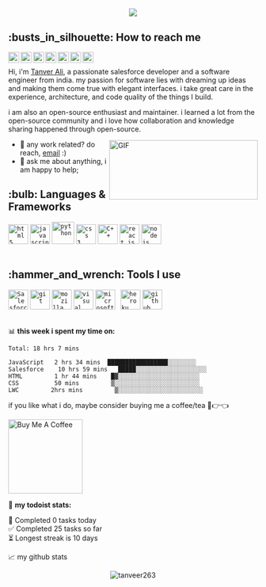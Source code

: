 <h1 align="center">
  <a href="https://git.io/typing-svg">
    <img src="https://readme-typing-svg.herokuapp.com/?lines=Hello,+There!+👋;This+is+Tanver+Ali....;Nice+to+meet+you!&center=true&size=30">
  </a>
</h1>
<h2>:busts_in_silhouette: How to reach me</h2>
<a href="https://www.instagram.com/tanvee.r_ali/">
  <img align="left" alt="Tanver's Instagram" width="22px" src="https://raw.githubusercontent.com/hussainweb/hussainweb/main/icons/instagram.png" />
</a>
<a href="https://www.facebook.com/profile.php?id=100027535043615">
  <img align="left" alt="Tanver's Facebook" width="22px" src="https://raw.githubusercontent.com/peterthehan/peterthehan/master/assets/facebook.svg" />
</a>
<a href="https://twitter.com/Tanveer11130045">
  <img align="left" alt="Tanver ALi | Twitter" width="22px" src="https://raw.githubusercontent.com/peterthehan/peterthehan/master/assets/twitter.svg" />
</a>
<a href="https://www.linkedin.com/in/tanver-ali-16a331180/">
  <img align="left" alt="Tanver's LinkedIN" width="22px" src="https://raw.githubusercontent.com/peterthehan/peterthehan/master/assets/linkedin.svg" />
</a>
<a href="https://www.quora.com/profile/Tanver-Ali-3/">
  <img align="left" alt="Tanver's Quora" width="22px" src="https://i.pinimg.com/736x/16/a0/24/16a024eb74b07765238f1d856ca692e4.jpg" />
</a>
<a href="https://medium.com/@nitmtanveercse019">
  <img align="left" alt="Tanver's Medium" width="22px" src="https://cdn-icons.flaticon.com/png/512/3670/premium/3670068.png?token=exp=1645348023~hmac=6c3d480aca32510e38529fbdd9b106a0" />
</a>
<a href="https://discord.gg/jHDAegHY">
  <img align="left" alt="Tanver's Discord" width="22px" src="https://raw.githubusercontent.com/peterthehan/peterthehan/master/assets/discord.svg" />
</a>

<br />

Hi, i'm [Tanver  Ali](http://tanveer263.github.io), a passionate salesforce developer and a software engineer from india. my passion for software lies with dreaming up ideas and making them come true with elegant interfaces. i take great care in the experience, architecture, and code quality of the things I build.

i am also an open-source enthusiast and maintainer. i learned a lot from the open-source community and i love how collaboration and knowledge sharing happened through open-source.


  <img align="right" alt="GIF" src="https://media1.giphy.com/media/JyxdzuAaxZnPH7TyRd/giphy.gif?cid=ecf05e47chz091omxcbpt121kkiqh1oh7n6sqjpcritua9ya&rid=giphy.gif&ct=g" width="300" height="120" />
  
- 💼 any work related? do reach, [email](mailto:tanver.ali@nttdata.com) :)
- 💬 ask me about anything, i am happy to help;

<h2>:bulb: Languages & Frameworks</h2>
<code><img title="HTML 5" alt="html5" width="40px" src="https://cdn.jsdelivr.net/gh/devicons/devicon/icons/html5/html5-original.svg" /></code>
<code><img title="JavaScript" alt="javascript" width="40px" src="https://cdn.jsdelivr.net/gh/devicons/devicon/icons/javascript/javascript-original.svg" /></code>
<code><img title="Python" alt="python" width="45px" src="https://cdn.jsdelivr.net/gh/devicons/devicon/icons/python/python-original.svg" /></code>
<code><img title="CSS 3" alt="css 3" width="40px" src="https://cdn.jsdelivr.net/gh/devicons/devicon/icons/css3/css3-original.svg" /></code>
<code><img title="C++" alt="C++" width="40px" src="https://brandslogos.com/wp-content/uploads/images/large/c-logo.png" /></code>
<code><img title="ReactJS" alt="react js" width="40px" src="https://cdn.jsdelivr.net/gh/devicons/devicon/icons/react/react-original.svg" /></code>
<code><img title="NodeJS" alt="node js" width="40px" src="https://cdn.jsdelivr.net/gh/devicons/devicon/icons/nodejs/nodejs-original.svg" /></code>
</br></br>

<h2>:hammer_and_wrench: Tools I use</h2>
<code><img title="Salesforce Apex Programming" alt="Salesforce Apex Programming" width="40px" src="https://studysection.com/blog/wp-content/uploads/2019/05/Salesforce-Apex-blog.png" /></code>
<code><img title="Git" alt="git" width="40px" src="https://cdn.jsdelivr.net/gh/devicons/devicon/icons/git/git-original.svg" /></code>
<code><img title="Mozilla Firefox" alt="mozilla firefox" width="40px" src="https://cdn.jsdelivr.net/gh/devicons/devicon/icons/firefox/firefox-original.svg" /></code>
<code><img title="VS Code" alt="visual studio code" width="40px" src="https://cdn.jsdelivr.net/gh/devicons/devicon/icons/vscode/vscode-original.svg" /></code>
<code><img title="MS Windows" alt="microsoft windows" width="40px" src="https://cdn.jsdelivr.net/gh/devicons/devicon/icons/windows8/windows8-original.svg" /></code>
<code> <img title="Heroku" alt="heroku" width="40px" src="https://cdn.jsdelivr.net/gh/devicons/devicon/icons/heroku/heroku-original-wordmark.svg" /></code>
<code><img title="GitHub" alt="github" width="40px" src="https://cdn.jsdelivr.net/gh/devicons/devicon/icons/github/github-original.svg" /></code>
</br></br>


📊 **this week i spent my time on:**
<!--START_SECTION:waka-->
```text
Total: 18 hrs 7 mins

JavaScript   2 hrs 34 mins  █████████████████░░░░░░░░   
Salesforce    10 hrs 59 mins   █████░░░░░░░░░░░░░░░░░░░░    
HTML         1 hr 44 mins    █▓░░░░░░░░░░░░░░░░░░░░░░░  
CSS          50 mins         ▒░░░░░░░░░░░░░░░░░░░░░░░░    
LWC         2hrs mins         ▒░░░░░░░░░░░░░░░░░░░░░░░░  
```
<!--END_SECTION:waka-->

if you like what i do, maybe consider buying me a coffee/tea 🥺👉👈

<a href="https://www.buymeacoffee.com/tanveerali" target="_blank"><img src="https://cdn.buymeacoffee.com/buttons/v2/default-red.png" alt="Buy Me A Coffee" width="150" ></a>

🚧 **my todoist stats:**
<!-- TODO-IST:START -->        
🌸  Completed 0 tasks today           
✅  Completed 25 tasks so far           
⏳  Longest streak is 10 days
<!-- TODO-IST:END -->


📈 my github stats

<p align="center"> <img src="https://github-readme-stats.vercel.app/api?username=tanveer263&show_icons=true&theme=gotham" alt="tanveer263" />




